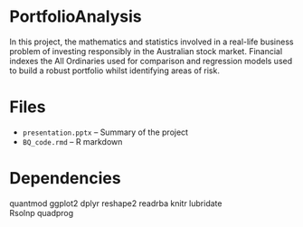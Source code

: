 # PortfolioAnalysis
In this project, the mathematics and statistics involved in a real-life business problem of investing responsibly in the Australian stock market. Financial indexes the All Ordinaries used for comparison and regression models used to build a robust portfolio whilst identifying areas of risk. 

# Files
- `presentation.pptx` – Summary of the project
- `BQ_code.rmd` – R markdown

# Dependencies
quantmod
ggplot2
dplyr
reshape2
readrba
knitr
lubridate  
Rsolnp
quadprog
